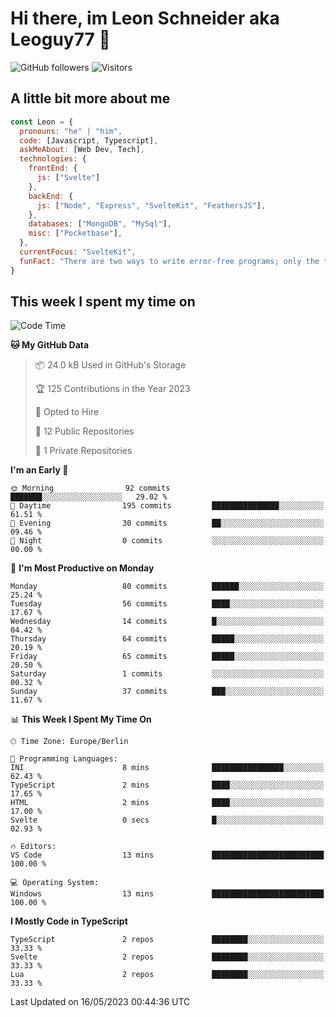 # Hi there, im Leon Schneider aka Leoguy77 👋

![GitHub followers](https://img.shields.io/github/followers/leoguy77.svg?style=social&label=Followers) ![Visitors](https://visitor-badge.glitch.me/badge?page_id=leoguy77.leoguy77)

## A little bit more about me

```javascript
const Leon = {
  pronouns: "he" | "him",
  code: [Javascript, Typescript],
  askMeAbout: [Web Dev, Tech],
  technologies: {
    frontEnd: {
      js: ["Svelte"]
    },
    backEnd: {
      js: ["Node", "Express", "SvelteKit", "FeathersJS"],
    },
    databases: ["MongoDB", "MySql"],
    misc: ["Pocketbase"],
  },
  currentFocus: "SvelteKit",
  funFact: "There are two ways to write error-free programs; only the third one works"
}
```

## This week I spent my time on

<!--START_SECTION:waka-->
![Code Time](http://img.shields.io/badge/Code%20Time-22%20hrs%2046%20mins-blue)

**🐱 My GitHub Data** 

> 📦 24.0 kB Used in GitHub's Storage 
 > 
> 🏆 125 Contributions in the Year 2023
 > 
> 💼 Opted to Hire
 > 
> 📜 12 Public Repositories 
 > 
> 🔑 1 Private Repositories 
 > 
**I'm an Early 🐤** 

```text
🌞 Morning                92 commits          ███████░░░░░░░░░░░░░░░░░░   29.02 % 
🌆 Daytime                195 commits         ███████████████░░░░░░░░░░   61.51 % 
🌃 Evening                30 commits          ██░░░░░░░░░░░░░░░░░░░░░░░   09.46 % 
🌙 Night                  0 commits           ░░░░░░░░░░░░░░░░░░░░░░░░░   00.00 % 
```
📅 **I'm Most Productive on Monday** 

```text
Monday                   80 commits          ██████░░░░░░░░░░░░░░░░░░░   25.24 % 
Tuesday                  56 commits          ████░░░░░░░░░░░░░░░░░░░░░   17.67 % 
Wednesday                14 commits          █░░░░░░░░░░░░░░░░░░░░░░░░   04.42 % 
Thursday                 64 commits          █████░░░░░░░░░░░░░░░░░░░░   20.19 % 
Friday                   65 commits          █████░░░░░░░░░░░░░░░░░░░░   20.50 % 
Saturday                 1 commits           ░░░░░░░░░░░░░░░░░░░░░░░░░   00.32 % 
Sunday                   37 commits          ███░░░░░░░░░░░░░░░░░░░░░░   11.67 % 
```


📊 **This Week I Spent My Time On** 

```text
🕑︎ Time Zone: Europe/Berlin

💬 Programming Languages: 
INI                      8 mins              ████████████████░░░░░░░░░   62.43 % 
TypeScript               2 mins              ████░░░░░░░░░░░░░░░░░░░░░   17.65 % 
HTML                     2 mins              ████░░░░░░░░░░░░░░░░░░░░░   17.00 % 
Svelte                   0 secs              █░░░░░░░░░░░░░░░░░░░░░░░░   02.93 % 

🔥 Editors: 
VS Code                  13 mins             █████████████████████████   100.00 % 

💻 Operating System: 
Windows                  13 mins             █████████████████████████   100.00 % 
```

**I Mostly Code in TypeScript** 

```text
TypeScript               2 repos             ████████░░░░░░░░░░░░░░░░░   33.33 % 
Svelte                   2 repos             ████████░░░░░░░░░░░░░░░░░   33.33 % 
Lua                      2 repos             ████████░░░░░░░░░░░░░░░░░   33.33 % 
```




 Last Updated on 16/05/2023 00:44:36 UTC
<!--END_SECTION:waka-->
